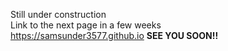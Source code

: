 Still under construction<br>
Link to the next page in a few weeks<br>
https://samsunder3577.github.io
<b>SEE YOU SOON!!</b>
